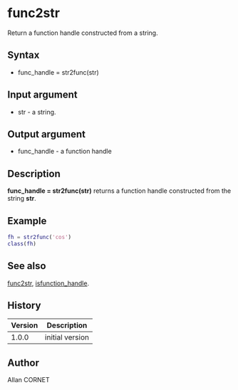

# func2str

Return a function handle constructed from a string.

## Syntax

- func_handle = str2func(str)

## Input argument

 - str - a string.

## Output argument

 - func_handle - a function handle

## Description


  <p><b>func_handle = str2func(str)</b> returns a function handle constructed from the string <b>str</b>.</p>


## Example

```matlab
fh = str2func('cos')
class(fh)
```

## See also

[func2str](func2str.md), [isfunction_handle](isfunction_handle.md).
## History

|Version|Description|
|------|------|
|1.0.0|initial version|


## Author

Allan CORNET



